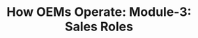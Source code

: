---
title: "How OEMs Operate: Module-3: Sales Roles"
description: "The forward-facing part of product companies is in their sales organization. The OEM’s salespeople approach all parts of your IT organization to explain their value proposition for their products. They are also instrumental in approaching your acquisition personnel on how to purchase their products. .gov/.mil audience only"
url-link: "https://community.max.gov/download/attachments/2403246889/Module-3--%20IBT_OEM%20Operations_%20Sales%20Roles.pdf?api=v2"
type: "PDF"
gov-only: "true"
is-external: "false"
publication-date: "July 01, 2023"
reading-time: "5"
resource-type: "Guidance"
filter: "acquisition-best-practices"
audience: "contracts-acquisitions"
branded-offerings: "it-buyers-training-support "
---